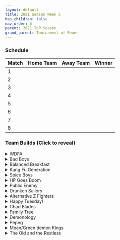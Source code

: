 ```yaml
---
layout: default
title: 2021 Season Week 5
has_children: false
nav_order: 6
parent: 2021 ToP Season
grand_parent: Tournament of Power
---
```


### Schedule

|Match          |  Home Team            | Away Team        | Winner          |
| :-------------| :---------------------| :----------------| :---------------|
| 1             |                       |                  |                 |
| 2             |                       |                  |                 |
| 3             |                       |                  |                 |
| 4             |                       |                  |                 |
| 5             |                       |                  |                 |
| 6             |                       |                  |                 |
| 7             |                       |                  |                 |
| 8             |                       |                  |                 |


### Team Builds (Click to reveal)

<details>
  <summary>WDFA</summary>

- Android 17
- Android 8
- Pilaf Machine

</details>

<details>
  <summary>Bad Boys</summary>

- Majin Buu
- Cui
- Vegeta (second form)

</details>

<details>
  <summary>Balanced Breakfast</summary>

- Jeice
- Bardock
- Syn Shenron

</details>

<details>
  <summary>Kung Fu Generation</summary>

- Pikkon
- Chi-Chi
- Pan 
</details>

<details>
  <summary>Spice Boys</summary>

- Cell
- Grandpa Gohan
- Burter

</details>

<details>
  <summary>HP Goes Boom</summary>

- Tien
- Android 16
- Chiaotzu

</details>

<details>
  <summary>Public Enemy</summary>

- Yajirobe
- Android 19
- Kid Trunks

</details>

<details>
  <summary>Drunken Sailors</summary>

- Cooler
- Scouter Vegeta
- Guldo

</details>

<details>
  <summary>Alternative Z Fighters</summary>

- General Blue
- Spopovich
- Mid Goku

</details>

<details>
  <summary>Happy Tuesday!</summary>

- Piccolo (End)
- Nam
- Master Roshi

</details>

<details>
  <summary>Chad Blades</summary>

- Vegito
- Salza
- Sword Trunks

</details>

<details>
  <summary>Family Tree</summary>

- Early Goku
- Goten
- Raditz

</details>

<details>
  <summary>Demonology</summary>

- Kid Buu
- Babidi
- Tambourine

</details>


<details>
  <summary>Pepeg</summary>

- Tapion
- Broly
- Supreme Kai

</details>

<details>
  <summary>Mean/Green demon Kings</summary>

- Dabura
- King Piccolo
- Saibaman

</details>

<details>
  <summary>The Old and the Restless</summary>

- Baby Vegeta
- Nail
- Zangya

</details>